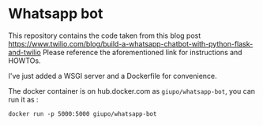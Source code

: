 Whatsapp bot
================

This repository contains the code taken from this blog post https://www.twilio.com/blog/build-a-whatsapp-chatbot-with-python-flask-and-twilio 
Please reference the aforementioned link for instructions and HOWTOs.

I've just added a WSGI server and a Dockerfile for convenience.

The docker container is on hub.docker.com as `giupo/whatsapp-bot`, you can run it as :
```
docker run -p 5000:5000 giupo/whatsapp-bot
```
